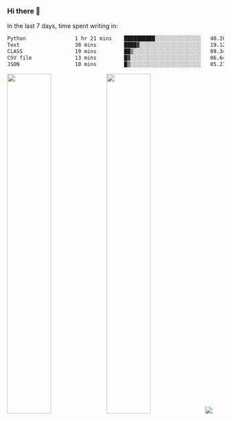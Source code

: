 ### Hi there 👋

In the last 7 days, time spent writing in:

<!--START_SECTION:waka-->

```txt
Python                1 hr 21 mins    ██████████░░░░░░░░░░░░░░░   40.28 %
Text                  38 mins         ████▓░░░░░░░░░░░░░░░░░░░░   19.12 %
CLASS                 19 mins         ██▒░░░░░░░░░░░░░░░░░░░░░░   09.34 %
CSV file              13 mins         █▓░░░░░░░░░░░░░░░░░░░░░░░   06.64 %
JSON                  10 mins         █▒░░░░░░░░░░░░░░░░░░░░░░░   05.21 %
```

<!--END_SECTION:waka-->

<img src="https://wakatime.com/share/@jimtje/5d0c92de-08f8-4a72-8f2f-6a9693d1e318.svg" width=45% height=45%> <img src="https://wakatime.com/share/@jimtje/501498ae-bda5-4da7-a89d-b40bcdd5556d.svg" width=45% height=45%>
![](https://hit.yhype.me/github/profile?user_id=43537315)
